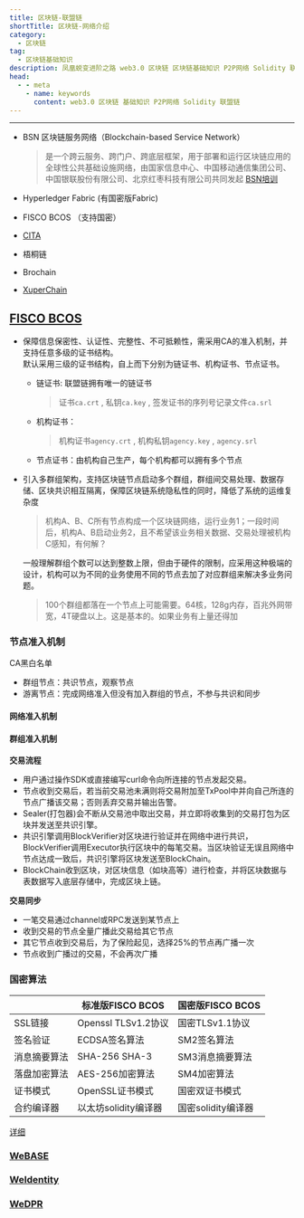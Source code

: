 ```yaml
---
title: 区块链-联盟链
shortTitle: 区块链-网络介绍 
category:
  - 区块链
tag:
  - 区块链基础知识
description: 凤凰蜕变进阶之路 web3.0 区块链 区块链基础知识 P2P网络 Solidity 联盟链
head:
  - - meta
    - name: keywords
      content: web3.0 区块链 基础知识 P2P网络 Solidity 联盟链
---
```

-----------

* BSN 区块链服务网络（Blockchain-based Service Network）
  > 是一个跨云服务、跨门户、跨底层框架，用于部署和运行区块链应用的全球性公共基础设施网络，由国家信息中心、中国移动通信集团公司、中国银联股份有限公司、北京红枣科技有限公司共同发起
  [BSN培训](http://kb.bsnbase.com/webdoc/view/Pub4028813e711a7c39017185cacb7b5640.html)

* Hyperledger Fabric (有国密版Fabric)
* FISCO BCOS （支持国密）
* [CITA](https://github.com/citahub/cita)
* 梧桐链
* Brochain
* [XuperChain](https://github.com/xuperchain/xuperchain)

## [FISCO BCOS](https://github.com/FISCO-BCOS/FISCO-BCOS)

* 保障信息保密性、认证性、完整性、不可抵赖性，需采用CA的准入机制，并支持任意多级的证书结构。  
  默认采用三级的证书结构，自上而下分别为链证书、机构证书、节点证书。  
  * 链证书: 联盟链拥有唯一的链证书
    > 证书`ca.crt` , 私钥`ca.key` , 签发证书的序列号记录文件`ca.srl`

  * 机构证书：
    > 机构证书`agency.crt` , 机构私钥`agency.key` , `agency.srl`

  * 节点证书：由机构自己生产，每个机构都可以拥有多个节点

* 引入多群组架构，支持区块链节点启动多个群组，群组间交易处理、数据存储、区块共识相互隔离，保障区块链系统隐私性的同时，降低了系统的运维复杂度
  > 机构A、B、C所有节点构成一个区块链网络，运行业务1；一段时间后，机构A、B启动业务2，且不希望该业务相关数据、交易处理被机构C感知，有何解？

  一般理解群组个数可以达到整数上限，但由于硬件的限制，应采用这种极端的设计，机构可以为不同的业务使用不同的节点去加了对应群组来解决多业务问题。
  > 100个群组都落在一个节点上可能需要。64核，128g内存，百兆外网带宽，4T硬盘以上。这是基本的。如果业务有上量还得加

### 节点准入机制

CA黑白名单

* 群组节点：共识节点，观察节点
* 游离节点：完成网络准入但没有加入群组的节点，不参与共识和同步

#### 网络准入机制

#### 群组准入机制

**交易流程**

* 用户通过操作SDK或直接编写curl命令向所连接的节点发起交易。
* 节点收到交易后，若当前交易池未满则将交易附加至TxPool中并向自己所连的节点广播该交易；否则丢弃交易并输出告警。
* Sealer(打包器)会不断从交易池中取出交易，并立即将收集到的交易打包为区块并发送至共识引擎。
* 共识引擎调用BlockVerifier对区块进行验证并在网络中进行共识，BlockVerifier调用Executor执行区块中的每笔交易。当区块验证无误且网络中节点达成一致后，共识引擎将区块发送至BlockChain。
* BlockChain收到区块，对区块信息（如块高等）进行检查，并将区块数据与表数据写入底层存储中，完成区块上链。

**交易同步**

* 一笔交易通过channel或RPC发送到某节点上
* 收到交易的节点全量广播此交易给其它节点
* 其它节点收到交易后，为了保险起见，选择25%的节点再广播一次
* 节点收到广播过的交易，不会再次广播

### 国密算法

| |标准版FISCO BCOS| 国密版FISCO BCOS|
|----|-----|----|
|SSL链接| Openssl TLSv1.2协议| 国密TLSv1.1协议|
|签名验证| ECDSA签名算法| SM2签名算法|
|消息摘要算法 |SHA-256 SHA-3| SM3消息摘要算法|
|落盘加密算法| AES-256加密算法| SM4加密算法|
|证书模式| OpenSSL证书模式| 国密双证书模式|
|合约编译器| 以太坊solidity编译器| 国密solidity编译器|

[详细](https://fisco-bcos-documentation.readthedocs.io/zh_CN/latest/docs/design/features/guomi.html)

### [WeBASE](https://github.com/WeBankFinTech/WeBASE)

### [WeIdentity](https://github.com/WeBankFinTech/WeIdentity)

### [WeDPR](https://github.com/WeBankBlockchain/WeDPR-Lab-Core)
